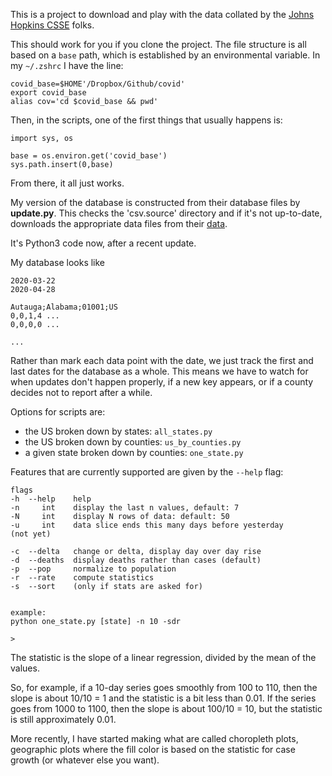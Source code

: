 This is a project to download and play with the data collated by the [Johns Hopkins CSSE](https://github.com/CSSEGISandData/COVID-19) folks.

This should work for you if you clone the project.  The file structure is all based on a ``base`` path, which is established by an environmental variable.  In my ``~/.zshrc`` I have the line:

    covid_base=$HOME'/Dropbox/Github/covid'
    export covid_base
    alias cov='cd $covid_base && pwd'
    
Then, in the scripts, one of the first things that usually happens is:

    import sys, os
    
    base = os.environ.get('covid_base')
    sys.path.insert(0,base)
    
From there, it all just works.

My version of the database is constructed from their database files by **update.py**.  This checks the 'csv.source' directory and if it's not up-to-date, downloads the appropriate data files from their [data](https://raw.githubusercontent.com/CSSEGISandData/COVID-19/master/csse_covid_19_data).

It's Python3 code now, after a recent update.

My database looks like

```
2020-03-22
2020-04-28

Autauga;Alabama;01001;US
0,0,1,4 ...
0,0,0,0 ...

...
``` 

Rather than mark each data point with the date, we just track the first and last dates for the database as a whole.  This means we have to watch for when updates don't happen properly, if a new key appears, or if a county decides not to report after a while.


Options for scripts are:

- the US broken down by states:  ``all_states.py``
- the US broken down by counties:  ``us_by_counties.py``
- a given state broken down by counties:  ``one_state.py``


Features that are currently supported are given by the ``--help`` flag:

```
flags
-h  --help    help
-n     int    display the last n values, default: 7
-N     int    display N rows of data: default: 50
-u     int    data slice ends this many days before yesterday 
(not yet)

-c  --delta   change or delta, display day over day rise
-d  --deaths  display deaths rather than cases (default)
-p  --pop     normalize to population
-r  --rate    compute statistics
-s  --sort    (only if stats are asked for)


example:
python one_state.py [state] -n 10 -sdr

>
```

The statistic is the slope of a linear regression, divided by the mean of the values.  

So, for example, if a 10-day series goes smoothly from 100 to 110, then the slope is about 10/10 = 1 and the statistic is a bit less than 0.01.  If the series goes from 1000 to 1100, then the slope is about 100/10 = 10, but the statistic is still approximately 0.01.

More recently, I have started making what are called choropleth plots, geographic plots where the fill color is based on the statistic for case growth (or whatever else you want).


